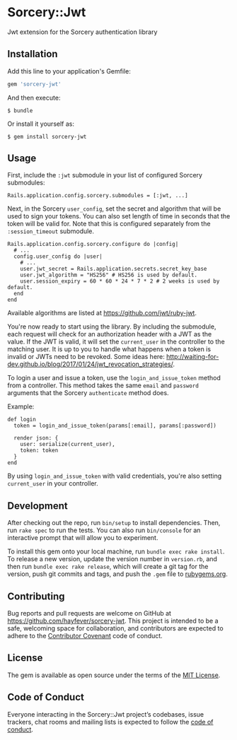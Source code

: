 # Sorcery::Jwt

Jwt extension for the Sorcery authentication library

## Installation

Add this line to your application's Gemfile:

```ruby
gem 'sorcery-jwt'
```

And then execute:

    $ bundle

Or install it yourself as:

    $ gem install sorcery-jwt

## Usage

First, include the `:jwt` submodule in your list of configured Sorcery submodules:

```
Rails.application.config.sorcery.submodules = [:jwt, ...]
```

Next, in the Sorcery `user_config`, set the secret and algorithm that will be used to sign your tokens. You can also set length of time in seconds that the token will be valid for. Note that this is configured separately from the `:session_timeout` submodule.

```
Rails.application.config.sorcery.configure do |config|
  # ...
  config.user_config do |user|
    # ...
    user.jwt_secret = Rails.application.secrets.secret_key_base
    user.jwt_algorithm = "HS256" # HS256 is used by default.
    user.session_expiry = 60 * 60 * 24 * 7 * 2 # 2 weeks is used by default.
  end
end
```

Available algorithms are listed at https://github.com/jwt/ruby-jwt.

You're now ready to start using the library. By including the submodule, each request will check for an authorization header with a JWT as the value. If the JWT is valid, it will set the `current_user` in the controller to the matching user. It is up to you to handle what happens when a token is invalid or JWTs need to be revoked. Some ideas here: http://waiting-for-dev.github.io/blog/2017/01/24/jwt_revocation_strategies/.

To login a user and issue a token, use the `login_and_issue_token` method from a controller. This method takes the same `email` and `password` arguments that the Sorcery `authenticate` method does.

Example:

```
def login
  token = login_and_issue_token(params[:email], params[:password])

  render json: {
    user: serialize(current_user),
    token: token
  }
end
```

By using `login_and_issue_token` with valid credentials, you're also setting `current_user` in your controller.

## Development

After checking out the repo, run `bin/setup` to install dependencies. Then, run `rake spec` to run the tests. You can also run `bin/console` for an interactive prompt that will allow you to experiment.

To install this gem onto your local machine, run `bundle exec rake install`. To release a new version, update the version number in `version.rb`, and then run `bundle exec rake release`, which will create a git tag for the version, push git commits and tags, and push the `.gem` file to [rubygems.org](https://rubygems.org).

## Contributing

Bug reports and pull requests are welcome on GitHub at https://github.com/hayfever/sorcery-jwt. This project is intended to be a safe, welcoming space for collaboration, and contributors are expected to adhere to the [Contributor Covenant](http://contributor-covenant.org) code of conduct.

## License

The gem is available as open source under the terms of the [MIT License](https://opensource.org/licenses/MIT).

## Code of Conduct

Everyone interacting in the Sorcery::Jwt project’s codebases, issue trackers, chat rooms and mailing lists is expected to follow the [code of conduct](https://github.com/hayfever/sorcery-jwt/blob/master/CODE_OF_CONDUCT.md).
